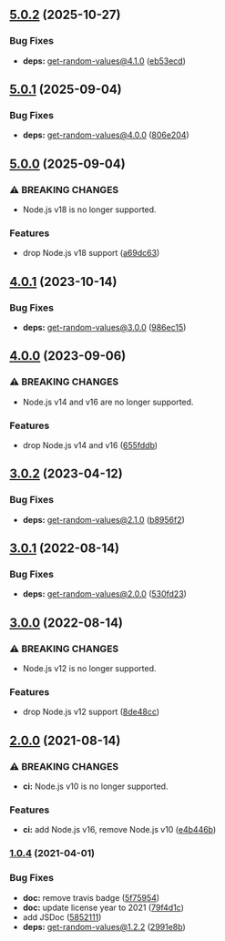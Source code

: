 ## [5.0.2](https://github.com/kenany/secure-random-octet/compare/5.0.1...5.0.2) (2025-10-27)

### Bug Fixes

* **deps:** get-random-values@4.1.0 ([eb53ecd](https://github.com/kenany/secure-random-octet/commit/eb53ecd11f3339a3430c4577806ad3584b588206))

## [5.0.1](https://github.com/kenany/secure-random-octet/compare/5.0.0...5.0.1) (2025-09-04)

### Bug Fixes

* **deps:** get-random-values@4.0.0 ([806e204](https://github.com/kenany/secure-random-octet/commit/806e204b5c9c7c6d7a44431cdb1d5b1214dcf7c8))

## [5.0.0](https://github.com/kenany/secure-random-octet/compare/4.0.1...5.0.0) (2025-09-04)

### ⚠ BREAKING CHANGES

* Node.js v18 is no longer supported.

### Features

* drop Node.js v18 support ([a69dc63](https://github.com/kenany/secure-random-octet/commit/a69dc636cb165085aa7b8b66b7f9b3e4d469cf42))

## [4.0.1](https://github.com/kenany/secure-random-octet/compare/4.0.0...4.0.1) (2023-10-14)


### Bug Fixes

* **deps:** get-random-values@3.0.0 ([986ec15](https://github.com/kenany/secure-random-octet/commit/986ec155a606c7d08aa8153d97510d8202f4429f))

## [4.0.0](https://github.com/kenany/secure-random-octet/compare/3.0.2...4.0.0) (2023-09-06)


### ⚠ BREAKING CHANGES

* Node.js v14 and v16 are no longer supported.

### Features

* drop Node.js v14 and v16 ([655fddb](https://github.com/kenany/secure-random-octet/commit/655fddbde9738f8f18e70e3c6f15eab1aba7378e))

## [3.0.2](https://github.com/KenanY/secure-random-octet/compare/3.0.1...3.0.2) (2023-04-12)


### Bug Fixes

* **deps:** get-random-values@2.1.0 ([b8956f2](https://github.com/KenanY/secure-random-octet/commit/b8956f2c6400765aabf0a01bd88e8830d3f04c01))

## [3.0.1](https://github.com/KenanY/secure-random-octet/compare/3.0.0...3.0.1) (2022-08-14)


### Bug Fixes

* **deps:** get-random-values@2.0.0 ([530fd23](https://github.com/KenanY/secure-random-octet/commit/530fd236319dc5015907739426a1454740a60de3))

## [3.0.0](https://github.com/KenanY/secure-random-octet/compare/2.0.0...3.0.0) (2022-08-14)


### ⚠ BREAKING CHANGES

* Node.js v12 is no longer supported.

### Features

* drop Node.js v12 support ([8de48cc](https://github.com/KenanY/secure-random-octet/commit/8de48cceae211446dffbf12e109714bb057fc69b))

## [2.0.0](https://github.com/KenanY/secure-random-octet/compare/1.0.4...2.0.0) (2021-08-14)


### ⚠ BREAKING CHANGES

* **ci:** Node.js v10 is no longer supported.

### Features

* **ci:** add Node.js v16, remove Node.js v10 ([e4b446b](https://github.com/KenanY/secure-random-octet/commit/e4b446b55ef18b9c2d67cc71616254c1c16c930f))

### [1.0.4](https://github.com/KenanY/secure-random-octet/compare/1.0.3...1.0.4) (2021-04-01)


### Bug Fixes

* **doc:** remove travis badge ([5f75954](https://github.com/KenanY/secure-random-octet/commit/5f75954f5100a7d1fd5645a35b687845f29e9afd))
* **doc:** update license year to 2021 ([79f4d1c](https://github.com/KenanY/secure-random-octet/commit/79f4d1cdd4ae2eff8290ac05e253bfbce56147c0))
* add JSDoc ([5852111](https://github.com/KenanY/secure-random-octet/commit/58521118066cc0ccd49139fd441f41552d8e5f82))
* **deps:** get-random-values@1.2.2 ([2991e8b](https://github.com/KenanY/secure-random-octet/commit/2991e8b6cd7017baa4f39d598bc820c542a2dec2))
